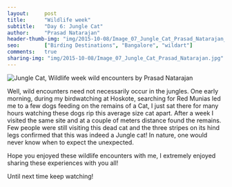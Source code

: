 ```yaml
---
layout:     post
title:      "Wildlife week"
subtitle:   "Day 6: Jungle Cat"
author:     "Prasad Natarajan"
header-thumb-img: "img/2015-10-08/Image_07_Jungle_Cat_Prasad_Natarajan_thumb.jpg"
seo: 		["Birding Destinations", "Bangalore", "wildart"]
comments:   true
sharing-img: "img/2015-10-08/Image_07_Jungle_Cat_Prasad_Natarajan.jpg"
---
```



<img src="{{ site.baseurl }}/img/2015-10-08/Image_07_Jungle_Cat_Prasad_Natarajan.jpg" alt="Jungle Cat, Wildlife week wild encounters by Prasad Natarajan">

<p>
Well, wild encounters need not necessarily occur in the jungles. One early morning, during my birdwatching at Hoskote, searching for Red Munias led me to a few dogs feeding on the remains of a Cat, I just sat there for many hours watching these dogs rip this average size cat apart. After a week I visited the same site and at a couple of meters distance found the remains. Few people were still visiting this dead cat and the three stripes on its hind legs confirmed that this was indeed a Jungle cat! In nature, one would never know when to expect the unexpected. 

Hope you enjoyed these wildlife encounters with me, I extremely enjoyed sharing these experiences with you all!

Until next time keep watching! 

</p>

